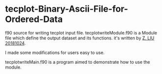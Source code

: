 # tecplot-Binary-Ascii-File-for-Ordered-Data
f90 source for writing tecplot input file.
tecplotwriteModule.f90 is a Module file which define the output dataset and its functions. it's written by [Z. LIU 20181024](https://github.com/liuzaigang/tecplotwrite).

I made some modifications for users easy to use.

tecplotwriteMain.f90 is a program aimed to demonstrate how to use the module.
